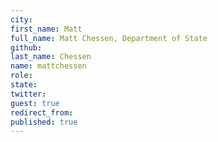 ```yaml
---
city: 
first_name: Matt
full_name: Matt Chessen, Department of State
github: 
last_name: Chessen
name: mattchessen
role: 
state: 
twitter: 
guest: true
redirect_from: 
published: true
---
```


